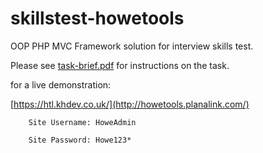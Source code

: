 # skillstest-howetools
OOP PHP MVC Framework solution for interview skills test.

Please see [task-brief.pdf](Task-Brief.pdf) for instructions on the task.

for a live demonstration:

[https://htl.khdev.co.uk/](http://howetools.planalink.com/)

		Site Username: HoweAdmin

		Site Password: Howe123*
